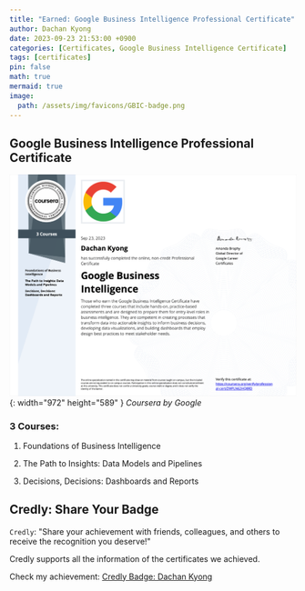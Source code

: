 ```yaml
---
title: "Earned: Google Business Intelligence Professional Certificate"
author: Dachan Kyong
date: 2023-09-23 21:53:00 +0900
categories: [Certificates, Google Business Intelligence Certificate]
tags: [certificates]
pin: false
math: true
mermaid: true
image:
  path: /assets/img/favicons/GBIC-badge.png
---
```


## Google Business Intelligence Professional Certificate
![Desktop View](/assets/img/favicons/GBIC.png){: width="972" height="589" }
_Coursera by Google_

### 3 Courses:
1. Foundations of Business Intelligence

2. The Path to Insights: Data Models and Pipelines

3. Decisions, Decisions: Dashboards and Reports

## Credly: Share Your Badge
`Credly`: "Share your achievement with friends, colleagues, and others to receive the recognition you deserve!"

Credly supports all the information of the certificates we achieved.

Check my achievement:
[Credly Badge: Dachan Kyong](https://www.credly.com/badges/007227ea-5c7c-4ecd-8114-b57b9f2d9639/public_url)
